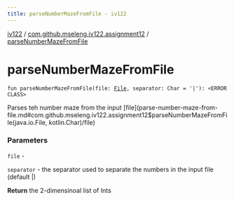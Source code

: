 ```yaml
---
title: parseNumberMazeFromFile - iv122
---
```


[iv122](../index.md) / [com.github.mseleng.iv122.assignment12](index.md) / [parseNumberMazeFromFile](.)

# parseNumberMazeFromFile

`fun parseNumberMazeFromFile(file: `[`File`](http://docs.oracle.com/javase/6/docs/api/java/io/File.html)`, separator: Char = '|'): <ERROR CLASS>`

Parses teh number maze from the input [file](parse-number-maze-from-file.md#com.github.mseleng.iv122.assignment12$parseNumberMazeFromFile(java.io.File, kotlin.Char)/file)

### Parameters

`file` -

`separator` - the separator used to separate the numbers in the input file (default |)

**Return**
the 2-dimensinoal list of Ints

